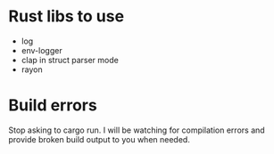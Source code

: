 # Rust libs to use
- log
- env-logger
- clap in struct parser mode
- rayon

# Build errors

Stop asking to cargo run. I will be watching for compilation errors and provide broken build output to you when needed.
